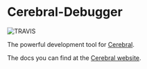 # Cerebral-Debugger

![TRAVIS](https://travis-ci.org/cerebral/cerebral-debugger.svg?branch=master)

The powerful development tool for [Cerebral](http://cerebraljs.com).

The docs you can find at the [Cerebral website](http://cerebraljs.com/docs/introduction/debugger.html).

